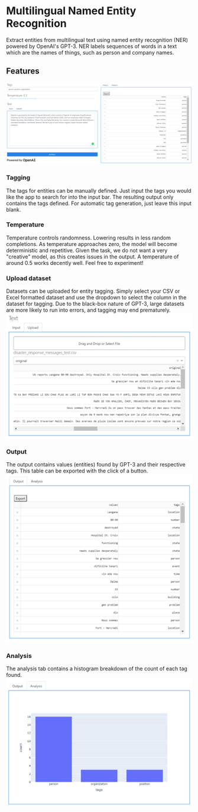 # Multilingual Named Entity Recognition
Extract entities from multilingual text using named entity recognition (NER) powered by OpenAI's GPT-3. NER labels 
sequences of words in a text which are the names of things, such as person and company names.

## Features
![](assets/tags.png)
### Tagging
The tags for entities can be manually defined. Just input the tags you would like the app to search for into the input 
bar. The resulting output only contains the tags defined. For automatic tag generation, just leave this input blank.

### Temperature
Temperature controls randomness. Lowering results in less random completions. As temperature approaches zero, the model 
will become deterministic and repetitive. Given the task, we do not want a very "creative" model, as this creates issues 
in the output. A temperature of around 0.5 works decently well. Feel free to experiment!

### Upload dataset
Datasets can be uploaded for entity tagging. Simply select your CSV or Excel formatted dataset and use the dropdown to 
select the column in the dataset for tagging. Due to the black-box nature of GPT-3, large datasets are more likely to 
run into errors, and tagging may end prematurely.
![](assets/upload.png)

### Output
The output contains values (entities) found by GPT-3 and their respective tags. This table can be exported with the 
click of a button.
![](assets/output.png)

### Analysis
The analysis tab contains a histogram breakdown of the count of each tag found.
![](assets/analysis.png)